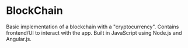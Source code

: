 # BlockChain
Basic implementation of a blockchain with a "cryptocurrency". Contains frontend/UI to interact with the app. Built in JavaScript using Node.js and Angular.js.
